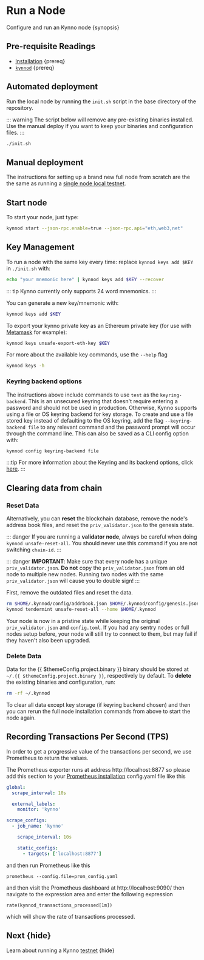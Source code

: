 <!--
order: 4
-->

# Run a Node

Configure and run an Kynno node {synopsis}

## Pre-requisite Readings

- [Installation](./installation.md) {prereq}
- [`kynnod`](./binary.md) {prereq}

## Automated deployment

Run the local node by running the `init.sh` script in the base directory of the repository.

::: warning
The script below will remove any pre-existing binaries installed. Use the manual deploy if you want
to keep your binaries and configuration files.
:::

```bash
./init.sh
```

## Manual deployment

The instructions for setting up a brand new full node from scratch are the the same as running a
[single node local testnet](./../../developers/localnet/single_node.md#manual-localnet).

## Start node

To start your node, just type:

```bash
kynnod start --json-rpc.enable=true --json-rpc.api="eth,web3,net"
```

## Key Management

To run a node with the same key every time: replace `kynnod keys add $KEY` in `./init.sh` with:

```bash
echo "your mnemonic here" | kynnod keys add $KEY --recover
```

::: tip
Kynno currently only supports 24 word mnemonics.
:::

You can generate a new key/mnemonic with:

```bash
kynnod keys add $KEY
```

To export your kynno private key as an Ethereum private key (for use with [Metamask](./../../users/wallets/metamask.md) for example):

```bash
kynnod keys unsafe-export-eth-key $KEY
```

For more about the available key commands, use the `--help` flag

```bash
kynnod keys -h
```

### Keyring backend options

The instructions above include commands to use `test` as the `keyring-backend`. This is an unsecured keyring that doesn't require entering a password and should not be used in production. Otherwise,
Kynno supports using a file or OS keyring backend for key storage. To create and use a file
stored key instead of defaulting to the OS keyring, add the flag `--keyring-backend file` to any
relevant command and the password prompt will occur through the command line. This can also be saved
as a CLI config option with:

```bash
kynnod config keyring-backend file
```

:::tip
For more information about the Keyring and its backend options, click [here](./../../users/keys/keyring.md).
:::

## Clearing data from chain

### Reset Data

Alternatively, you can **reset** the blockchain database, remove the node's address book files, and reset the `priv_validator.json` to the genesis state.

::: danger
If you are running a **validator node**, always be careful when doing `kynnod unsafe-reset-all`. You should never use this command if you are not switching `chain-id`.
:::

::: danger
**IMPORTANT**: Make sure that every node has a unique `priv_validator.json`. **Do not** copy the `priv_validator.json` from an old node to multiple new nodes. Running two nodes with the same `priv_validator.json` will cause you to double sign!
:::

First, remove the outdated files and reset the data.

```bash
rm $HOME/.kynnod/config/addrbook.json $HOME/.kynnod/config/genesis.json
kynnod tendermint unsafe-reset-all --home $HOME/.kynnod
```

Your node is now in a pristine state while keeping the original `priv_validator.json` and `config.toml`. If you had any sentry nodes or full nodes setup before, your node will still try to connect to them, but may fail if they haven't also been upgraded.

### Delete Data

Data for the {{ $themeConfig.project.binary }} binary should be stored at `~/.{{ $themeConfig.project.binary }}`, respectively by default. To **delete** the existing binaries and configuration, run:

```bash
rm -rf ~/.kynnod
```

To clear all data except key storage (if keyring backend chosen) and then you can rerun the full node installation commands from above to start the node again.

## Recording Transactions Per Second (TPS)

In order to get a progressive value of the transactions per second, we use Prometheus to return the values.
<!-- markdown-link-check-disable-next-line -->
The Prometheus exporter runs at address http://localhost:8877 so please add this
section to your [Prometheus installation](https://opencensus.io/codelabs/prometheus/#1) config.yaml file like this

```yaml
global:
  scrape_interval: 10s

  external_labels:
    monitor: 'kynno'

scrape_configs:
  - job_name: 'kynno'

    scrape_interval: 10s

    static_configs:
      - targets: ['localhost:8877']
```

and then run Prometheus like this

```shell
prometheus --config.file=prom_config.yaml
```

<!-- markdown-link-check-disable-next-line -->
and then visit the Prometheus dashboard at http://localhost:9090/ then navigate to the expression area and enter the following expression

```shell
rate(kynnod_transactions_processed[1m])
```

which will show the rate of transactions processed.

## Next {hide}

Learn about running a Kynno [testnet](./../testnet.md) {hide}
